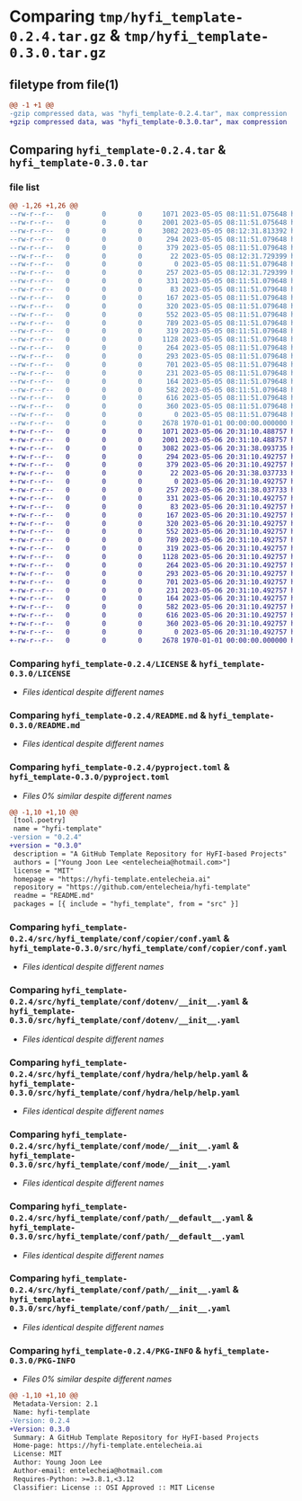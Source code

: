 # Comparing `tmp/hyfi_template-0.2.4.tar.gz` & `tmp/hyfi_template-0.3.0.tar.gz`

## filetype from file(1)

```diff
@@ -1 +1 @@
-gzip compressed data, was "hyfi_template-0.2.4.tar", max compression
+gzip compressed data, was "hyfi_template-0.3.0.tar", max compression
```

## Comparing `hyfi_template-0.2.4.tar` & `hyfi_template-0.3.0.tar`

### file list

```diff
@@ -1,26 +1,26 @@
--rw-r--r--   0        0        0     1071 2023-05-05 08:11:51.075648 hyfi_template-0.2.4/LICENSE
--rw-r--r--   0        0        0     2001 2023-05-05 08:11:51.075648 hyfi_template-0.2.4/README.md
--rw-r--r--   0        0        0     3082 2023-05-05 08:12:31.813392 hyfi_template-0.2.4/pyproject.toml
--rw-r--r--   0        0        0      294 2023-05-05 08:11:51.079648 hyfi_template-0.2.4/src/hyfi_template/__cli__.py
--rw-r--r--   0        0        0      379 2023-05-05 08:11:51.079648 hyfi_template-0.2.4/src/hyfi_template/__init__.py
--rw-r--r--   0        0        0       22 2023-05-05 08:12:31.729399 hyfi_template-0.2.4/src/hyfi_template/_version.py
--rw-r--r--   0        0        0        0 2023-05-05 08:11:51.079648 hyfi_template-0.2.4/src/hyfi_template/conf/__init__.py
--rw-r--r--   0        0        0      257 2023-05-05 08:12:31.729399 hyfi_template-0.2.4/src/hyfi_template/conf/about/__init__.yaml
--rw-r--r--   0        0        0      331 2023-05-05 08:11:51.079648 hyfi_template-0.2.4/src/hyfi_template/conf/batch/__init__.yaml
--rw-r--r--   0        0        0       83 2023-05-05 08:11:51.079648 hyfi_template-0.2.4/src/hyfi_template/conf/cmd/about.yaml
--rw-r--r--   0        0        0      167 2023-05-05 08:11:51.079648 hyfi_template-0.2.4/src/hyfi_template/conf/cmd/cpcfg.yaml
--rw-r--r--   0        0        0      320 2023-05-05 08:11:51.079648 hyfi_template-0.2.4/src/hyfi_template/conf/config.yaml
--rw-r--r--   0        0        0      552 2023-05-05 08:11:51.079648 hyfi_template-0.2.4/src/hyfi_template/conf/copier/conf.yaml
--rw-r--r--   0        0        0      789 2023-05-05 08:11:51.079648 hyfi_template-0.2.4/src/hyfi_template/conf/dotenv/__init__.yaml
--rw-r--r--   0        0        0      319 2023-05-05 08:11:51.079648 hyfi_template-0.2.4/src/hyfi_template/conf/hconf.yaml
--rw-r--r--   0        0        0     1128 2023-05-05 08:11:51.079648 hyfi_template-0.2.4/src/hyfi_template/conf/hydra/help/help.yaml
--rw-r--r--   0        0        0      264 2023-05-05 08:11:51.079648 hyfi_template-0.2.4/src/hyfi_template/conf/hydra/job_logging/custom.yaml
--rw-r--r--   0        0        0      293 2023-05-05 08:11:51.079648 hyfi_template-0.2.4/src/hyfi_template/conf/joblib/__init__.yaml
--rw-r--r--   0        0        0      701 2023-05-05 08:11:51.079648 hyfi_template-0.2.4/src/hyfi_template/conf/mode/__init__.yaml
--rw-r--r--   0        0        0      231 2023-05-05 08:11:51.079648 hyfi_template-0.2.4/src/hyfi_template/conf/mode/debug.yaml
--rw-r--r--   0        0        0      164 2023-05-05 08:11:51.079648 hyfi_template-0.2.4/src/hyfi_template/conf/path/__batch__.yaml
--rw-r--r--   0        0        0      582 2023-05-05 08:11:51.079648 hyfi_template-0.2.4/src/hyfi_template/conf/path/__default__.yaml
--rw-r--r--   0        0        0      616 2023-05-05 08:11:51.079648 hyfi_template-0.2.4/src/hyfi_template/conf/path/__init__.yaml
--rw-r--r--   0        0        0      360 2023-05-05 08:11:51.079648 hyfi_template-0.2.4/src/hyfi_template/conf/project/__init__.yaml
--rw-r--r--   0        0        0        0 2023-05-05 08:11:51.079648 hyfi_template-0.2.4/src/hyfi_template/py.typed
--rw-r--r--   0        0        0     2678 1970-01-01 00:00:00.000000 hyfi_template-0.2.4/PKG-INFO
+-rw-r--r--   0        0        0     1071 2023-05-06 20:31:10.488757 hyfi_template-0.3.0/LICENSE
+-rw-r--r--   0        0        0     2001 2023-05-06 20:31:10.488757 hyfi_template-0.3.0/README.md
+-rw-r--r--   0        0        0     3082 2023-05-06 20:31:38.093735 hyfi_template-0.3.0/pyproject.toml
+-rw-r--r--   0        0        0      294 2023-05-06 20:31:10.492757 hyfi_template-0.3.0/src/hyfi_template/__cli__.py
+-rw-r--r--   0        0        0      379 2023-05-06 20:31:10.492757 hyfi_template-0.3.0/src/hyfi_template/__init__.py
+-rw-r--r--   0        0        0       22 2023-05-06 20:31:38.037733 hyfi_template-0.3.0/src/hyfi_template/_version.py
+-rw-r--r--   0        0        0        0 2023-05-06 20:31:10.492757 hyfi_template-0.3.0/src/hyfi_template/conf/__init__.py
+-rw-r--r--   0        0        0      257 2023-05-06 20:31:38.037733 hyfi_template-0.3.0/src/hyfi_template/conf/about/__init__.yaml
+-rw-r--r--   0        0        0      331 2023-05-06 20:31:10.492757 hyfi_template-0.3.0/src/hyfi_template/conf/batch/__init__.yaml
+-rw-r--r--   0        0        0       83 2023-05-06 20:31:10.492757 hyfi_template-0.3.0/src/hyfi_template/conf/cmd/about.yaml
+-rw-r--r--   0        0        0      167 2023-05-06 20:31:10.492757 hyfi_template-0.3.0/src/hyfi_template/conf/cmd/cpcfg.yaml
+-rw-r--r--   0        0        0      320 2023-05-06 20:31:10.492757 hyfi_template-0.3.0/src/hyfi_template/conf/config.yaml
+-rw-r--r--   0        0        0      552 2023-05-06 20:31:10.492757 hyfi_template-0.3.0/src/hyfi_template/conf/copier/conf.yaml
+-rw-r--r--   0        0        0      789 2023-05-06 20:31:10.492757 hyfi_template-0.3.0/src/hyfi_template/conf/dotenv/__init__.yaml
+-rw-r--r--   0        0        0      319 2023-05-06 20:31:10.492757 hyfi_template-0.3.0/src/hyfi_template/conf/hconf.yaml
+-rw-r--r--   0        0        0     1128 2023-05-06 20:31:10.492757 hyfi_template-0.3.0/src/hyfi_template/conf/hydra/help/help.yaml
+-rw-r--r--   0        0        0      264 2023-05-06 20:31:10.492757 hyfi_template-0.3.0/src/hyfi_template/conf/hydra/job_logging/custom.yaml
+-rw-r--r--   0        0        0      293 2023-05-06 20:31:10.492757 hyfi_template-0.3.0/src/hyfi_template/conf/joblib/__init__.yaml
+-rw-r--r--   0        0        0      701 2023-05-06 20:31:10.492757 hyfi_template-0.3.0/src/hyfi_template/conf/mode/__init__.yaml
+-rw-r--r--   0        0        0      231 2023-05-06 20:31:10.492757 hyfi_template-0.3.0/src/hyfi_template/conf/mode/debug.yaml
+-rw-r--r--   0        0        0      164 2023-05-06 20:31:10.492757 hyfi_template-0.3.0/src/hyfi_template/conf/path/__batch__.yaml
+-rw-r--r--   0        0        0      582 2023-05-06 20:31:10.492757 hyfi_template-0.3.0/src/hyfi_template/conf/path/__default__.yaml
+-rw-r--r--   0        0        0      616 2023-05-06 20:31:10.492757 hyfi_template-0.3.0/src/hyfi_template/conf/path/__init__.yaml
+-rw-r--r--   0        0        0      360 2023-05-06 20:31:10.492757 hyfi_template-0.3.0/src/hyfi_template/conf/project/__init__.yaml
+-rw-r--r--   0        0        0        0 2023-05-06 20:31:10.492757 hyfi_template-0.3.0/src/hyfi_template/py.typed
+-rw-r--r--   0        0        0     2678 1970-01-01 00:00:00.000000 hyfi_template-0.3.0/PKG-INFO
```

### Comparing `hyfi_template-0.2.4/LICENSE` & `hyfi_template-0.3.0/LICENSE`

 * *Files identical despite different names*

### Comparing `hyfi_template-0.2.4/README.md` & `hyfi_template-0.3.0/README.md`

 * *Files identical despite different names*

### Comparing `hyfi_template-0.2.4/pyproject.toml` & `hyfi_template-0.3.0/pyproject.toml`

 * *Files 0% similar despite different names*

```diff
@@ -1,10 +1,10 @@
 [tool.poetry]
 name = "hyfi-template"
-version = "0.2.4"
+version = "0.3.0"
 description = "A GitHub Template Repository for HyFI-based Projects"
 authors = ["Young Joon Lee <entelecheia@hotmail.com>"]
 license = "MIT"
 homepage = "https://hyfi-template.entelecheia.ai"
 repository = "https://github.com/entelecheia/hyfi-template"
 readme = "README.md"
 packages = [{ include = "hyfi_template", from = "src" }]
```

### Comparing `hyfi_template-0.2.4/src/hyfi_template/conf/copier/conf.yaml` & `hyfi_template-0.3.0/src/hyfi_template/conf/copier/conf.yaml`

 * *Files identical despite different names*

### Comparing `hyfi_template-0.2.4/src/hyfi_template/conf/dotenv/__init__.yaml` & `hyfi_template-0.3.0/src/hyfi_template/conf/dotenv/__init__.yaml`

 * *Files identical despite different names*

### Comparing `hyfi_template-0.2.4/src/hyfi_template/conf/hydra/help/help.yaml` & `hyfi_template-0.3.0/src/hyfi_template/conf/hydra/help/help.yaml`

 * *Files identical despite different names*

### Comparing `hyfi_template-0.2.4/src/hyfi_template/conf/mode/__init__.yaml` & `hyfi_template-0.3.0/src/hyfi_template/conf/mode/__init__.yaml`

 * *Files identical despite different names*

### Comparing `hyfi_template-0.2.4/src/hyfi_template/conf/path/__default__.yaml` & `hyfi_template-0.3.0/src/hyfi_template/conf/path/__default__.yaml`

 * *Files identical despite different names*

### Comparing `hyfi_template-0.2.4/src/hyfi_template/conf/path/__init__.yaml` & `hyfi_template-0.3.0/src/hyfi_template/conf/path/__init__.yaml`

 * *Files identical despite different names*

### Comparing `hyfi_template-0.2.4/PKG-INFO` & `hyfi_template-0.3.0/PKG-INFO`

 * *Files 0% similar despite different names*

```diff
@@ -1,10 +1,10 @@
 Metadata-Version: 2.1
 Name: hyfi-template
-Version: 0.2.4
+Version: 0.3.0
 Summary: A GitHub Template Repository for HyFI-based Projects
 Home-page: https://hyfi-template.entelecheia.ai
 License: MIT
 Author: Young Joon Lee
 Author-email: entelecheia@hotmail.com
 Requires-Python: >=3.8.1,<3.12
 Classifier: License :: OSI Approved :: MIT License
```

